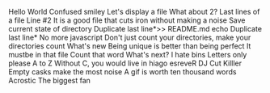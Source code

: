 Hello World
Confused smiley
Let's display a file
What about 2?
Last lines of a file
Line #2
It is a good file that cuts iron without making a noise
Save current state of directory
Duplicate last line*>> README.md
echo Duplicate last line*
No more javascript
Don't just count your directories, make your directories count
What's new
Being unique is better than being perfect
It mustbe in that file
Count that word
What's next?
I hate bins
Letters only please
A to Z
Without C, you would live in hiago
esreveR
DJ Cut Killler
Empty casks make the most noise
A gif is worth ten thousand words
Acrostic
The biggest fan

